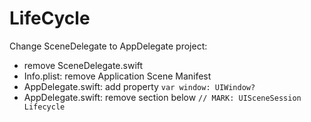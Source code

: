 # LifeCycle

Change SceneDelegate to AppDelegate project:
* remove SceneDelegate.swift
* Info.plist: remove Application Scene Manifest
* AppDelegate.swift: add property `var window: UIWindow?`
* AppDelegate.swift: remove section below `// MARK: UISceneSession Lifecycle`
